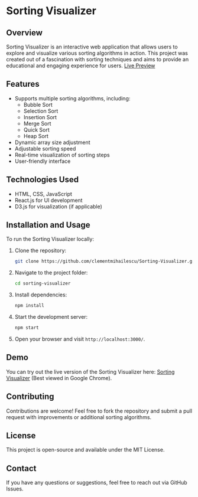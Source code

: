 # Sorting Visualizer

## Overview
Sorting Visualizer is an interactive web application that allows users to explore and visualize various sorting algorithms in action. This project was created out of a fascination with sorting techniques and aims to provide an educational and engaging experience for users. [Live Preview](https://mishrashilpa-28.github.io/sorting-visualizer/)

## Features
- Supports multiple sorting algorithms, including:
  - Bubble Sort
  - Selection Sort
  - Insertion Sort
  - Merge Sort
  - Quick Sort
  - Heap Sort
- Dynamic array size adjustment
- Adjustable sorting speed
- Real-time visualization of sorting steps
- User-friendly interface

## Technologies Used
- HTML, CSS, JavaScript
- React.js for UI development
- D3.js for visualization (if applicable)

## Installation and Usage
To run the Sorting Visualizer locally:
1. Clone the repository:
   ```sh
   git clone https://github.com/clementmihailescu/Sorting-Visualizer.git
   ```
2. Navigate to the project folder:
   ```sh
   cd sorting-visualizer
   ```
3. Install dependencies:
   ```sh
   npm install
   ```
4. Start the development server:
   ```sh
   npm start
   ```
5. Open your browser and visit `http://localhost:3000/`.

## Demo
You can try out the live version of the Sorting Visualizer here: [Sorting Visualizer](https://shilpamimishraShilpa-28.github.io/sorting-visualizer/) (Best viewed in Google Chrome).

## Contributing
Contributions are welcome! Feel free to fork the repository and submit a pull request with improvements or additional sorting algorithms.

## License
This project is open-source and available under the MIT License.

## Contact
If you have any questions or suggestions, feel free to reach out via GitHub Issues.

